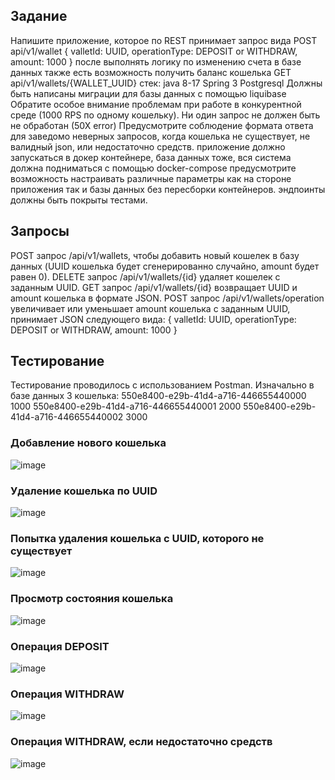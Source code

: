 ## Задание
Напишите приложение, которое по REST принимает запрос вида
POST api/v1/wallet
{
valletId: UUID,
operationType: DEPOSIT or WITHDRAW,
amount: 1000
}
после выполнять логику по изменению счета в базе данных
также есть возможность получить баланс кошелька
GET api/v1/wallets/{WALLET_UUID}
стек:
java 8-17
Spring 3
Postgresql
Должны быть написаны миграции для базы данных с помощью liquibase
Обратите особое внимание проблемам при работе в конкурентной среде (1000 RPS по
одному кошельку). Ни один запрос не должен быть не обработан (50Х error)
Предусмотрите соблюдение формата ответа для заведомо неверных запросов, когда
кошелька не существует, не валидный json, или недостаточно средств.
приложение должно запускаться в докер контейнере, база данных тоже, вся система
должна подниматься с помощью docker-compose
предусмотрите возможность настраивать различные параметры как на стороне
приложения так и базы данных без пересборки контейнеров.
эндпоинты должны быть покрыты тестами.
## Запросы
POST запрос /api/v1/wallets, чтобы добавить новый кошелек в базу данных (UUID кошелька будет сгенерированно случайно, amount будет равен 0).
DELETE запрос /api/v1/wallets/{id} удаляет кошелек с заданным UUID.
GET запрос /api/v1/wallets/{id} возвращает UUID и amount кошелька в формате JSON.
POST запрос /api/v1/wallets/operation увеличивает или уменьшает amount кошелька с заданным UUID, принимает JSON следующего вида:
{
valletId: UUID,
operationType: DEPOSIT or WITHDRAW,
amount: 1000
}
## Тестирование
Тестирование проводилось с использованием Postman. Изначально в базе данных 3 кошелька:
550e8400-e29b-41d4-a716-446655440000 1000
550e8400-e29b-41d4-a716-446655440001 2000
550e8400-e29b-41d4-a716-446655440002 3000
### Добавление нового кошелька
![image](https://github.com/user-attachments/assets/931521d2-92e7-47eb-8313-9fe72a3d3871)
### Удаление кошелька по UUID
![image](https://github.com/user-attachments/assets/54bb2eb1-f2a0-4bc2-83e7-a5945e4c8279)
### Попытка удаления кошелька с UUID, которого не существует
![image](https://github.com/user-attachments/assets/cbdedf1c-8616-4065-9d83-3b2489ece3f9)
### Просмотр состояния кошелька
![image](https://github.com/user-attachments/assets/d50911f8-c8f4-44ec-ad45-d95c9b9d9476)
### Операция DEPOSIT
![image](https://github.com/user-attachments/assets/dd5ab5ba-ba5b-41df-b795-70202c4ff017)
### Операция WITHDRAW
![image](https://github.com/user-attachments/assets/7c29c64d-78e4-41d6-b4eb-005a3b0cb3de)
### Операция WITHDRAW, если недостаточно средств
![image](https://github.com/user-attachments/assets/5db1fe8e-3823-4351-ac4f-a62cf7f7d423)
